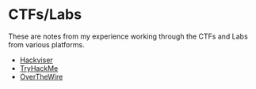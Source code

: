 # CTFs/Labs

These are notes from my experience working through the CTFs and Labs from various platforms.

* [Hackviser](Hackviser)
* [TryHackMe](TryHackMe)
* [OverTheWire](OverTheWire)
